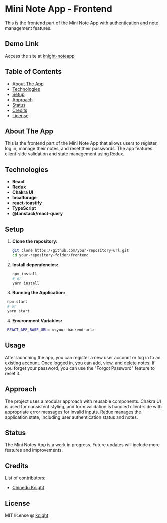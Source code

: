 # Mini Note App - Frontend

This is the frontend part of the Mini Note App with authentication and note management features.

## Demo Link

Access the site at [knight-noteapp](https://knight-noteapp.netlify.app)

## Table of Contents

- [About The App](#about-the-app)
- [Technologies](#technologies)
- [Setup](#setup)
- [Approach](#approach)
- [Status](#status)
- [Credits](#credits)
- [License](#license)

## About The App

This is the frontend part of the Mini Note App that allows users to register, log in, manage their notes, and reset their passwords. The app features client-side validation and state management using Redux.

## Technologies

- **React**
- **Redux**
- **Chakra UI**
- **localforage**
- **react-toastify**
- **TypeScript**
- **@tanstack/react-query**

## Setup

1. **Clone the repository:**
   ```sh
   git clone https://github.com/your-repository-url.git
   cd your-repository-folder/frontend
   ```
2. **Install dependencies:**

   ```sh
   npm install
   # or
   yarn install
   ```

3. **Running the Application:**

```sh
 npm start
 # or
 yarn start
```

4. **Environment Variables:**

```sh
 REACT_APP_BASE_URL= =<your-backend-url>

```

## Usage

After launching the app, you can register a new user account or log in to an existing account. Once logged in, you can add, view, and delete notes. If you forget your password, you can use the "Forgot Password" feature to reset it.

## Approach

The project uses a modular approach with reusable components. Chakra UI is used for consistent styling, and form validation is handled client-side with appropriate error messages for invalid inputs. Redux manages the application state, including user authentication status and notes.

## Status

The Mini Notes App is a work in progress. Future updates will include more features and improvements.

## Credits

List of contributors:

- [Chinedu Knight](https://chineduknight.com)

## License

MIT license @ [knight](chineduknight.com)
